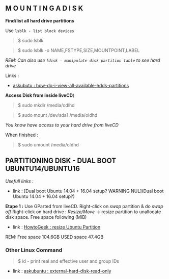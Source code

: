 






## M O U N T I N G A   D I S K

**Find/list all hard drive partitions**

Use `lsblk - list block devices`
> $ sudo lsblk 

> $ sudo lsblk -o NAME,FSTYPE,SIZE,MOUNTPOINT,LABEL

*REM: Can also use *`fdisk - manipulate disk partition table`* to see hard drive*


Links :
* [askubutu : how-do-i-view-all-available-hdds-partitions](https://askubuntu.com/questions/182446/how-do-i-view-all-available-hdds-partitions)


**Access Disk from inside liveCD**)

> $ sudo mkdir /media/odlhd

> $ sudo mount /dev/sda1 /media/oldhd

*You know have access to your hard drive from liveCD*


When finished :

> $ sudo umount /media/oldhd


## PARTITIONING DISK - DUAL BOOT UBUNTU14/UBUNTU16

*Usefull links :*

* link : [Dual boot Ubuntu 14.04 + 16.04 setup? WARNING NUL](Dual boot Ubuntu 14.04 + 16.04 setup?)


**Etape 1 :** Use GParted from liveCD.
Right-click on *swap* partition & do *swap off*
Right-click on hard drive : *Resize/Move* -> resize partition to unallocate disk space. 
Free space following (MiB)
* link : [HowtoGeek : resize Ubuntu Partition](https://www.howtogeek.com/114503/how-to-resize-your-ubuntu-partitions/)


REM: 
Free space 104.6GB
USED space 47.4GB

### Other Linux Command
> $ id - print real and effective user and group IDs

* link : [askubuntu : external-hard-disk-read-only](https://askubuntu.com/questions/333287/external-hard-disk-read-only)
